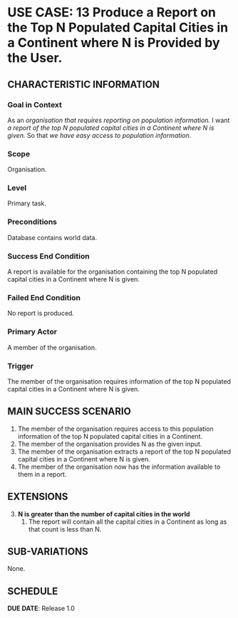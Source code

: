 # USE CASE: 13 Produce a Report on the Top N Populated Capital Cities in a Continent where N is Provided by the User.

## CHARACTERISTIC INFORMATION

### Goal in Context

As an *organisation that requires reporting on population information.*
I want *a report of the top N populated capital cities in a Continent where N is given.*
So that *we have easy access to population information.*

### Scope

Organisation.

### Level

Primary task.

### Preconditions

Database contains world data.

### Success End Condition

A report is available for the organisation containing the top N populated capital cities in a Continent where N is given.

### Failed End Condition

No report is produced.

### Primary Actor

A member of the organisation.

### Trigger

The member of the organisation requires information of the top N populated capital cities in a Continent where
N is given.

## MAIN SUCCESS SCENARIO

1. The member of the organisation requires access to this population information of the top N populated
   capital cities in a Continent.
2. The member of the organisation provides N as the given input.
3. The member of the organisation extracts a report of the top N populated capital cities in a Continent where N is given.
4. The member of the organisation now has the information available to them in a report.

## EXTENSIONS

3. **N is greater than the number of capital cities in the world**
    1. The report will contain all the capital cities in a Continent as long as that count is less than N.

## SUB-VARIATIONS

None.

## SCHEDULE

**DUE DATE**: Release 1.0
